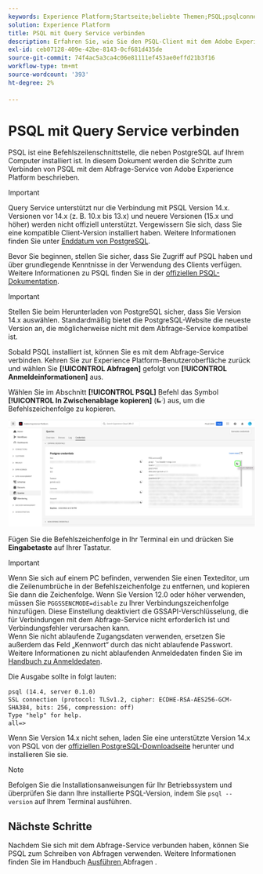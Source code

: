 ```yaml
---
keywords: Experience Platform;Startseite;beliebte Themen;PSQL;psqlconnect to query service;Abfrage-Service;Abfrage-Service;
solution: Experience Platform
title: PSQL mit Query Service verbinden
description: Erfahren Sie, wie Sie den PSQL-Client mit dem Adobe Experience Platform Query Service verbinden, einschließlich unterstützter PostgreSQL-Versionen und Einrichtungsanweisungen.
exl-id: ceb07128-409e-42be-8143-0cf681d435de
source-git-commit: 74f4ac5a3ca4c06e81111ef453ae0effd21b3f16
workflow-type: tm+mt
source-wordcount: '393'
ht-degree: 2%

---
```


# PSQL mit Query Service verbinden

PSQL ist eine Befehlszeilenschnittstelle, die neben PostgreSQL auf Ihrem Computer installiert ist. In diesem Dokument werden die Schritte zum Verbinden von PSQL mit dem Abfrage-Service von Adobe Experience Platform beschrieben.

>[!IMPORTANT]
>
>Query Service unterstützt nur die Verbindung mit PSQL Version 14.x. Versionen vor 14.x (z. B. 10.x bis 13.x) und neuere Versionen (15.x und höher) werden nicht offiziell unterstützt. Vergewissern Sie sich, dass Sie eine kompatible Client-Version installiert haben. Weitere Informationen finden Sie unter [Enddatum von PostgreSQL](https://endoflife.date/postgresql).

Bevor Sie beginnen, stellen Sie sicher, dass Sie Zugriff auf PSQL haben und über grundlegende Kenntnisse in der Verwendung des Clients verfügen. Weitere Informationen zu PSQL finden Sie in der [offiziellen PSQL-Dokumentation](https://www.postgresql.org/docs/current/app-psql.html).

>[!IMPORTANT]
>
>Stellen Sie beim Herunterladen von PostgreSQL sicher, dass Sie Version 14.x auswählen. Standardmäßig bietet die PostgreSQL-Website die neueste Version an, die möglicherweise nicht mit dem Abfrage-Service kompatibel ist.

Sobald PSQL installiert ist, können Sie es mit dem Abfrage-Service verbinden. Kehren Sie zur Experience Platform-Benutzeroberfläche zurück und wählen Sie **[!UICONTROL Abfragen]** gefolgt von **[!UICONTROL Anmeldeinformationen]** aus.

Wählen Sie im Abschnitt **[!UICONTROL PSQL]** Befehl das Symbol **[!UICONTROL In Zwischenablage kopieren]** (![Kopiersymbol](/help/images/icons/copy.png)) aus, um die Befehlszeichenfolge zu kopieren.

![Die Registerkarte „Anmeldeinformationen“ des Abfragen-Dashboards mit hervorgehobenem Kopiersymbol.](../images/clients/psql/connect-bi.png)

Fügen Sie die Befehlszeichenfolge in Ihr Terminal ein und drücken Sie **Eingabetaste** auf Ihrer Tastatur.

>[!IMPORTANT]
>
>Wenn Sie sich auf einem PC befinden, verwenden Sie einen Texteditor, um die Zeilenumbrüche in der Befehlszeichenfolge zu entfernen, und kopieren Sie dann die Zeichenfolge. Wenn Sie Version 12.0 oder höher verwenden, müssen Sie `PGGSSENCMODE=disable` zu Ihrer Verbindungszeichenfolge hinzufügen. Diese Einstellung deaktiviert die GSSAPI-Verschlüsselung, die für Verbindungen mit dem Abfrage-Service nicht erforderlich ist und Verbindungsfehler verursachen kann.<br>Wenn Sie nicht ablaufende Zugangsdaten verwenden, ersetzen Sie außerdem das Feld „Kennwort“ durch das nicht ablaufende Passwort. Weitere Informationen zu nicht ablaufenden Anmeldedaten finden Sie im [Handbuch zu Anmeldedaten](../ui/credentials.md).

Die Ausgabe sollte in folgt lauten:

```shell
psql (14.4, server 0.1.0)
SSL connection (protocol: TLSv1.2, cipher: ECDHE-RSA-AES256-GCM-SHA384, bits: 256, compression: off)
Type "help" for help.
all=>
```

Wenn Sie Version 14.x nicht sehen, laden Sie eine unterstützte Version 14.x von PSQL von der [offiziellen PostgreSQL-Downloadseite](https://www.postgresql.org/download/) herunter und installieren Sie sie.

>[!NOTE]
>
>Befolgen Sie die Installationsanweisungen für Ihr Betriebssystem und überprüfen Sie dann Ihre installierte PSQL-Version, indem Sie `psql --version` auf Ihrem Terminal ausführen.

## Nächste Schritte

Nachdem Sie sich mit dem Abfrage-Service verbunden haben, können Sie PSQL zum Schreiben von Abfragen verwenden. Weitere Informationen finden Sie im Handbuch [ Ausführen ](../best-practices/writing-queries.md) Abfragen .
